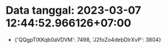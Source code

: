 # Data tanggal: 2023-03-07 12:44:52.966126+07:00

* {'QQgpTlXKqb0aVDVM': 7498, 'J2foZo4debDIrXvP': 3804}
